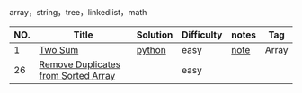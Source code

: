 array，string，tree，linkedlist，math


|NO. |Title |Solution |Difficulty|notes|Tag|
|---|---|---|---|---|---|
|1| [Two Sum](https://leetcode.com/problems/two-sum/description/)|[python](https://github.com/ZimingY/personal-learning/blob/master/leetcode/problem/1%20two%20sum/solution.py) |easy |[note](https://github.com/ZimingY/personal-learning/blob/master/leetcode/problem/1%20two%20sum/notes.md)|Array|
|26|[Remove Duplicates from Sorted Array](https://leetcode.com/problems/remove-duplicates-from-sorted-array/description/)||easy||


